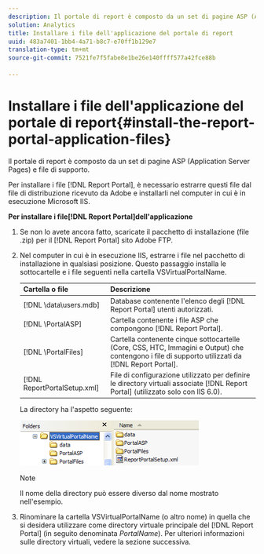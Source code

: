 ```yaml
---
description: Il portale di report è composto da un set di pagine ASP (Application Server Pages) e file di supporto.
solution: Analytics
title: Installare i file dell'applicazione del portale di report
uuid: 483a7401-1bb4-4a71-b8c7-e70ff1b129e7
translation-type: tm+mt
source-git-commit: 7521fe7f5fabe8e1be26e140ffff577a42fce88b

---
```



# Installare i file dell&#39;applicazione del portale di report{#install-the-report-portal-application-files}

Il portale di report è composto da un set di pagine ASP (Application Server Pages) e file di supporto.

Per installare i file [!DNL Report Portal], è necessario estrarre questi file dal file di distribuzione ricevuto da Adobe e installarli nel computer in cui è in esecuzione Microsoft IIS.

**Per installare i file[!DNL Report Portal]dell&#39;applicazione**

1. Se non lo avete ancora fatto, scaricate il pacchetto di installazione (file .zip) per il [!DNL Report Portal] sito Adobe FTP.
1. Nel computer in cui è in esecuzione IIS, estrarre i file nel pacchetto di installazione in qualsiasi posizione. Questo passaggio installa le sottocartelle e i file seguenti nella cartella VSVirtualPortalName.

   | Cartella o file | Descrizione |
   |---|---|
   | [!DNL \data\users.mdb] | Database contenente l&#39;elenco degli [!DNL Report Portal] utenti autorizzati. |
   | [!DNL \PortalASP\] | Cartella contenente i file ASP che compongono [!DNL Report Portal]. |
   | [!DNL \PortalFiles\] | Cartella contenente cinque sottocartelle (Core, CSS, HTC, Immagini e Output) che contengono i file di supporto utilizzati da [!DNL Report Portal]. |
   | [!DNL ReportPortalSetup.xml] | File di configurazione utilizzato per definire le directory virtuali associate [!DNL Report Portal] (utilizzato solo con IIS 6.0). |

   La directory ha l&#39;aspetto seguente:

   ![](assets/rptPort_scrn_installDir.png)

   >[!NOTE]
   >
   >Il nome della directory può essere diverso dal nome mostrato nell&#39;esempio.

1. Rinominare la cartella VSVirtualPortalName (o altro nome) in quella che si desidera utilizzare come directory virtuale principale del [!DNL Report Portal] (in seguito denominata *PortalName*). Per ulteriori informazioni sulle directory virtuali, vedere la sezione successiva.

